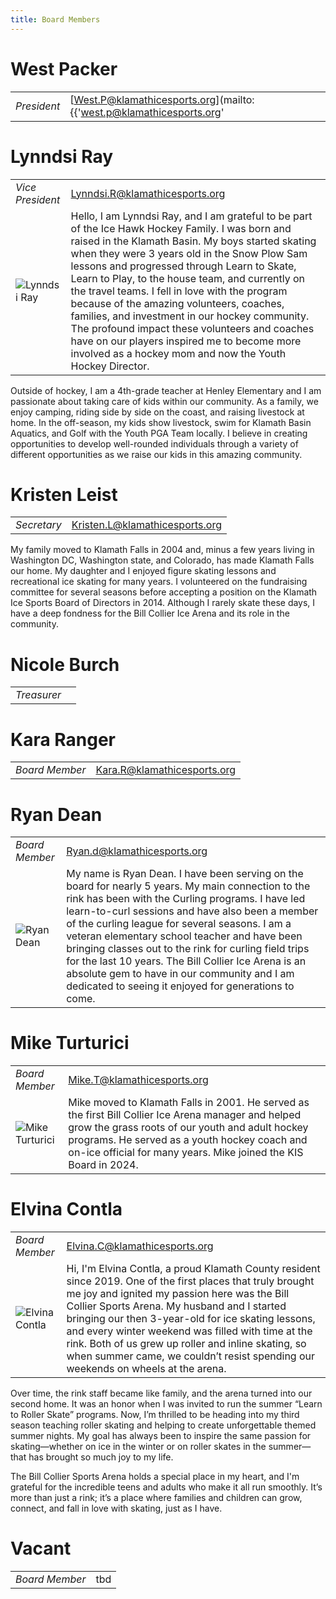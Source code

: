 ```yaml
---
title: Board Members
---
```


# West Packer
| | |
| --- | --- |
| _President_ | [West.P@klamathicesports.org](mailto:{{'west.p@klamathicesports.org'|safe_email}}) |

# Lynndsi Ray
| | |
| --- | --- |
| _Vice President_ | Lynndsi.R@klamathicesports.org |
| ![Lynndsi Ray](https://cdn1.sportngin.com/attachments/photo/44a4-207157499/LRay__large.jpg "Lynndsi Ray") | Hello, I am Lynndsi Ray, and I am grateful to be part of the Ice Hawk Hockey Family. I was born and raised in the Klamath Basin. My boys started skating when they were 3 years old in the Snow Plow Sam lessons and progressed through Learn to Skate, Learn to Play, to the house team, and currently on the travel teams. I fell in love with the program because of the amazing volunteers, coaches, families, and investment in our hockey community. The profound impact these volunteers and coaches have on our players inspired me to become more involved as a hockey mom and now the Youth Hockey Director. |

Outside of hockey, I am a 4th-grade teacher at Henley Elementary and I am passionate about taking care of kids within our community. As a family, we enjoy camping, riding side by side on the coast, and raising livestock at home. In the off-season, my kids show livestock, swim for Klamath Basin Aquatics, and Golf with the Youth PGA Team locally. I believe in creating opportunities to develop well-rounded individuals through a variety of different opportunities as we raise our kids in this amazing community.

# Kristen Leist
| | |
| --- | --- |
| _Secretary_ | Kristen.L@klamathicesports.org |

My family moved to Klamath Falls in 2004 and, minus a few years living in Washington DC, Washington state, and Colorado, has made Klamath Falls our home. My daughter and I enjoyed figure skating lessons and recreational ice skating for many years. I volunteered on the fundraising committee for several seasons before accepting a position on the Klamath Ice Sports Board of Directors in 2014. Although I rarely skate these days, I have a deep fondness for the Bill Collier Ice Arena and its role in the community.

# Nicole Burch
| | |
| --- | --- |
| _Treasurer_ |  |

# Kara Ranger
| | |
| --- | --- |
| _Board Member_ | Kara.R@klamathicesports.org |

# Ryan Dean
| | |
| --- | --- |
| _Board Member_ | Ryan.d@klamathicesports.org |
| ![Ryan Dean](https://cdn1.sportngin.com/attachments/photo/a624-207157480/69810336910__C5D3F9E1-027B-4939-8AB1-1A63D61E545F_large.jpg "Ryan Dean") | My name is Ryan Dean. I have been serving on the board for nearly 5 years. My main connection to the rink has been with the Curling programs. I have led learn-to-curl sessions and have also been a member of the curling league for several seasons. I am a veteran elementary school teacher and have been bringing classes out to the rink for curling field trips for the last 10 years. The Bill Collier Ice Arena is an absolute gem to have in our community and I am dedicated to seeing it enjoyed for generations to come. |

# Mike Turturici
| | |
| --- | --- |
| _Board Member_ | Mike.T@klamathicesports.org |
| ![Mike Turturici](https://cdn1.sportngin.com/attachments/photo/6e7e-207157475/Screenshot_2024-12-03_at_4.16.43_PM_large.jpeg "Mike Turturici") | Mike moved to Klamath Falls in 2001.  He served as the first Bill Collier Ice Arena manager and helped grow the grass roots of our youth and adult hockey programs. He served as a youth hockey coach and on-ice official for many years.   Mike joined the KIS Board in 2024. |

# Elvina Contla
| | |
| --- | --- |
| _Board Member_ | Elvina.C@klamathicesports.org |
| ![Elvina Contla](https://cdn1.sportngin.com/attachments/photo/530d-206489800/my_portrait_large.jpg "Elvina Contla") | Hi, I'm Elvina Contla, a proud Klamath County resident since 2019. One of the first places that truly brought me joy and ignited my passion here was the Bill Collier Sports Arena. My husband and I started bringing our then 3-year-old for ice skating lessons, and every winter weekend was filled with time at the rink. Both of us grew up roller and inline skating, so when summer came, we couldn’t resist spending our weekends on wheels at the arena. |

Over time, the rink staff became like family, and the arena turned into our second home. It was an honor when I was invited to run the summer “Learn to Roller Skate” programs. Now, I’m thrilled to be heading into my third season teaching roller skating and helping to create unforgettable themed summer nights. My goal has always been to inspire the same passion for skating—whether on ice in the winter or on roller skates in the summer—that has brought so much joy to my life.

The Bill Collier Sports Arena holds a special place in my heart, and I'm grateful for the incredible teens and adults who make it all run smoothly. It’s more than just a rink; it’s a place where families and children can grow, connect, and fall in love with skating, just as I have.

# Vacant
| | |
| --- | --- |
| _Board Member_ | tbd |
